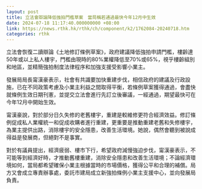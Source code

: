 ```yaml
---
layout: post
title: 立法會辯論降低強拍門檻草案　當局稱若通過最快今年12月中生效
date: 2024-07-18 11:17:40.000000000 +08:00
link: https://news.rthk.hk/rthk/ch/component/k2/1762084-20240718.htm
categories: rthk
---
```


立法會恢復二讀辯論《土地修訂條例草案》，政府建議降低強拍申請門檻，樓齡達50年或以上私人樓宇，門檻由現時的80%業權降低至70%或65%，視乎樓齡組別和地區，並精簡強拍制度法律程序和加強支援受影響小業主。

發展局局長甯漢豪表示，社會有共識要加快重建步伐，相信政府的建議及行政設施，已在不同政策考慮及小業主利益之間取得平衡，若條例草案獲得通過，會盡快就條例生效日期刊憲，並提交立法會進行先訂立後審議，一經通過，期望最快可在今年12月中開始生效。

甯漢豪說，對於部分日久失修的老舊樓宇，重建是較維修更符合經濟效益。修訂條例促成私人業權統一和促成收購者進行重建，更重要是推動重建老舊和失修樓宇，為業主提供出路，消除樓宇的安全隱患，改善生活環境。她說，偶然會聽到被說成得益是發展商，但絕對不是事實。

對於有議員提出，經濟疲弱、樓市下行，希望政府減慢強迫步伐，甯漢豪表示，不可能等到經濟好時，才推動舊樓重建，消除安全隱患和改善生活環境；不論經濟環境如何，當局都希望確保小業主根據當時的市場價格，獲得公平和合理的補償。局方又會成立專責辦事處，委託市建局成立新強拍條例小業主支援中心，並向發展局負責。
